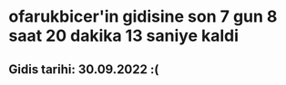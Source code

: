 # ofarukbicer'in gidisine son 7 gun 8 saat 20 dakika 13 saniye kaldi

## Gidis tarihi: 30.09.2022 :(